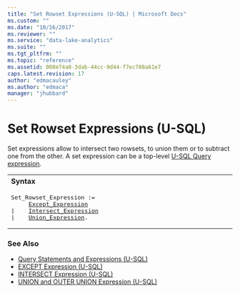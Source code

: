 ```yaml
---
title: "Set Rowset Expressions (U-SQL) | Microsoft Docs"
ms.custom: ""
ms.date: "10/16/2017"
ms.reviewer: ""
ms.service: "data-lake-analytics"
ms.suite: ""
ms.tgt_pltfrm: ""
ms.topic: "reference"
ms.assetid: 008e74a0-3dab-44cc-9d44-f7ec788a61e7
caps.latest.revision: 17
author: "edmacauley"
ms.author: "edmaca"
manager: "jhubbard"
---
```

# Set Rowset Expressions (U-SQL)
Set expressions allow to intersect two rowsets, to union them or to subtract one from the other. A set expression can be a top-level [U-SQL Query expression](query-statements-and-expressions-u-sql.md).  
  
<table><th align="left">Syntax</th><tr><td><pre>
Set_Rowset_Expression :=                                                                                 
     <a href="except-expression-u-sql.md">Except_Expression</a>
|    <a href="intersect-expression-u-sql.md">Intersect_Expression</a>
|    <a href="union-and-outer-union-expression-u-sql.md">Union_Expression</a>.
</pre></td></tr></table>

### See Also  
* [Query Statements and Expressions (U-SQL)](query-statements-and-expressions-u-sql.md)
* [EXCEPT Expression (U-SQL)](except-expression-u-sql.md)
* [INTERSECT Expression (U-SQL)](intersect-expression-u-sql.md)
* [UNION and OUTER UNION Expression (U-SQL)](union-and-outer-union-expression-u-sql.md)

